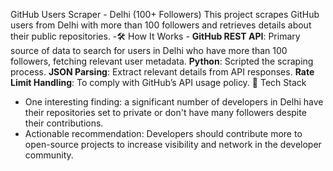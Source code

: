 GitHub Users Scraper - Delhi (100+ Followers)
This project scrapes GitHub users from Delhi with more than 100 followers and retrieves details about their public repositories.
-🛠️ How It Works - **GitHub REST API**: Primary source of data to search for users in Delhi who have more than 100 followers, fetching relevant user metadata. **Python**: Scripted the scraping process. **JSON Parsing**: Extract relevant details from API responses. **Rate Limit Handling**: To comply with GitHub’s API usage policy.
🧰 Tech Stack

- One interesting finding: a significant number of developers in Delhi have their repositories set to private or don't have many followers despite their contributions.
- Actionable recommendation: Developers should contribute more to open-source projects to increase visibility and network in the developer community.
